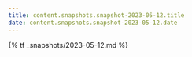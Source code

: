 ```yaml
---
title: content.snapshots.snapshot-2023-05-12.title
date: content.snapshots.snapshot-2023-05-12.date
---
```


{% tf _snapshots/2023-05-12.md %}
